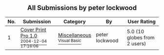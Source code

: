 ﻿<div align="center">

## All Submissions by peter lockwood

</div>

No.  | Submission | Category | By   | User Rating
---- | ---------- | -------- | ---- | -----------
1 | [Cover Print Pro 1\.0<br /><sup>2004-12-04 17:16:06</sup>](https://github.com/Planet-Source-Code/peter-lockwood-cover-print-pro-1-0__1-57544) | [Miscellaneous<br /><sup>Visual Basic</sup>](../ByCategory/miscellaneous__1-1.md) | peter lockwood | 5.0 (10 globes from 2 users)
